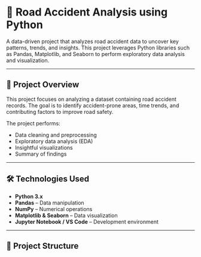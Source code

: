 # 🚗 Road Accident Analysis using Python

A data-driven project that analyzes road accident data to uncover key patterns, trends, and insights. This project leverages Python libraries such as Pandas, Matplotlib, and Seaborn to perform exploratory data analysis and visualization.

---

## 📌 Project Overview

This project focuses on analyzing a dataset containing road accident records. The goal is to identify accident-prone areas, time trends, and contributing factors to improve road safety. 

The project performs:
- Data cleaning and preprocessing
- Exploratory data analysis (EDA)
- Insightful visualizations
- Summary of findings

---

## 🛠️ Technologies Used

- **Python 3.x**
- **Pandas** – Data manipulation
- **NumPy** – Numerical operations
- **Matplotlib & Seaborn** – Data visualization
- **Jupyter Notebook / VS Code** – Development environment

---

## 📂 Project Structure

